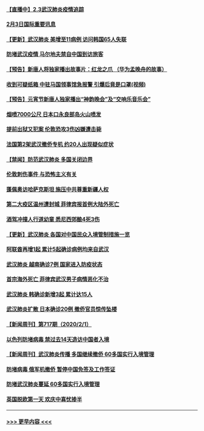 #### [【直播中】2.3武汉肺炎疫情追踪](../pages/prog202/a102768128.md?t=02032244) 
#### [2月3日国际重要讯息](../pages/prog202/a102767896.md?t=02032244) 
#### [【更新】武汉肺炎 美增至11病例 访问韩国65人失联](../pages/prog202/a102758911.md?t=02032244) 
#### [防堵武汉疫情 马尔地夫禁自中国到访旅客](../pages/prog202/a102767847.md?t=02032244) 
#### [【预告】新唐人将独家播出故事片：红龙之爪 （华为孟晚舟的故事）](../pages/prog202/a102767728.md?t=02032244) 
#### [收到可疑纸箱 中驻马国领事馆急报警 引爆后竟是口罩(视频)](../pages/prog202/a102767695.md?t=02032244) 
#### [【预告】元宵节新唐人独家播出“神韵晚会”及“交响乐音乐会”](../pages/prog202/a102767674.md?t=02032244) 
#### [烟喷7000公尺 日本口永良部岛火山喷发](../pages/prog202/a102767687.md?t=02032244) 
#### [提前出狱又犯案 伦敦恐攻3伤凶嫌遭击毙](../pages/prog202/a102767635.md?t=02032244) 
#### [法国第2架武汉撤侨专机 约20人出现疑似症状](../pages/prog202/a102767617.md?t=02032244) 
#### [【禁闻】防范武汉肺炎  多国关闭边界](../pages/prog202/a102767542.md?t=02032244) 
#### [伦敦刺伤事件 与恐怖主义有关](../pages/prog202/a102767509.md?t=02032244) 
#### [蓬佩奥访哈萨克斯坦 施压中共尊重新疆人权](../pages/prog202/a102767395.md?t=02032244) 
#### [第二大疫区温州遭封城 菲律宾报首例大陆外死亡](../pages/prog202/a102767388.md?t=02032244) 
#### [酒驾冲撞人行道幼童 悉尼西郊酿4死3伤](../pages/prog202/a102767238.md?t=02032244) 
#### [【更新】武汉肺炎 各国对中国民众入境管制措施一览](../pages/prog202/a102767170.md?t=02032244) 
#### [阿联酋再增1起 累计5起确诊病例均来自武汉](../pages/prog202/a102767207.md?t=02032244) 
#### [武汉肺炎 越南确诊7例 国家进入防疫状态](../pages/prog202/a102767186.md?t=02032244) 
#### [首宗海外死亡 菲律宾武汉男子病情恶化不治](../pages/prog202/a102767150.md?t=02032244) 
#### [武汉肺炎 韩确诊新增3起 累计达15人](../pages/prog202/a102767132.md?t=02032244) 
#### [武汉肺炎扩散 日本确诊20例 撤侨官员惊传坠楼](../pages/prog202/a102767109.md?t=02032244) 
#### [【新闻周刊】第717期（2020/2/1）](../pages/prog202/a102767114.md?t=02032244) 
#### [以色列防堵病毒 禁过去14天造访中国者入境](../pages/prog202/a102767091.md?t=02032244) 
#### [【新闻周刊】武汉肺炎传播 多国继续撤侨 60多国实行入境管理](../pages/prog202/a102767044.md?t=02032244) 
#### [防堵病毒 俄军机撤侨 暂停中国免签及工作签证](../pages/prog202/a102767084.md?t=02032244) 
#### [防堵武汉肺炎蔓延 60多国实行入境管理](../pages/prog202/a102766756.md?t=02032244) 
#### [英国脱欧第一天 欢庆中喜忧掺半](../pages/prog202/a102766971.md?t=02032244) 

----
#### [ >>> 更早内容 <<< ](../indexes/prog202-earlier.md)
